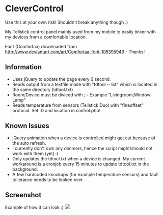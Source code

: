 CleverControl
=============

Use this at your own risk! Shouldn't break anything though :)

My Tellstick control panel mainly used from my mobile to easily tinker with my devices from a comfortable location.

Font (Comfortaa) downloaded from http://www.deviantart.com/art/Comfortaa-font-105395949 - Thanks!

Information
-----------
* Uses jQuery to update the page every 6 second.
* Reads output from a textfile made with "tdtool --list" which is located in the same directory (tdtool.txt)
* Room/Device must be diviced with ; - Example "Livingroom;Window Lamp"
* Reads temperature from sensors (Tellstick Duo) with "fineoffset" protocol. Set ID and location in control.php!

Known Issues
------------
* jQuery animation when a device is controlled might get cut because of the auto refresh.
* I currently don't own any dimmers, hence the script might/should not work with them (yet) :) 
* Only updates the tdtool.txt when a device is changed. My current workaround is a cronjob every 15 minutes to update tdtool.txt in the background.
* A few hardcoded knockups (for example temperature sensors) and fault tollerance needs to be looked over.

Screenshot
----------
Example of how it can look :)
<img src="https://fogelholk.se/clevercontrol.png" />
